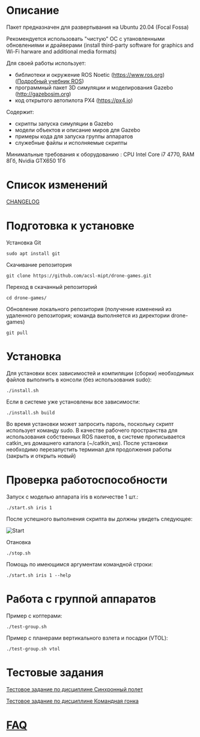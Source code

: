 Описание
========

Пакет предназначен для развертывания на Ubuntu 20.04 (Focal Fossa)

Рекомендуется использовать "чистую" ОС с утановленными обновлениями и драйверами (install third-party software for graphics and Wi-Fi harware and additional media formats)

Для своей работы использует:
- библиотеки и окружение ROS Noetic (https://www.ros.org) ([Подробный учебник ROS](http://wiki.ros.org/ROS/Tutorials))
- программный пакет 3D симуляции и моделирования Gazebo (http://gazebosim.org)
- код открытого автопилота PX4 (https://px4.io)

Содержит:
- скрипты запуска симуляции в Gazebo
- модели объектов и описание миров для Gazebo
- примеры кода для запуска группы аппаратов
- служебные файлы и исполняемые скрипты

Минимальные требования к оборудованию : CPU Intel Core i7 4770, RAM 8Гб, Nvidia GTX650 1Гб


Список изменений
================
[CHANGELOG](https://github.com/acsl-mipt/drone-games/blob/main/CHANGELOG.md)


Подготовка к установке
======================

Установка Git

```
sudo apt install git
```

Скачивание репозитория

```
git clone https://github.com/acsl-mipt/drone-games.git
```

Переход в скачанный репозиторий

```
cd drone-games/
```

Обновление локального репозитория (получение изменений из удаленного репозитория; команда выполняется из директории drone-games)

```
git pull
```


Установка
=========

Для установки всех зависимостей и компиляции (сборки) необходимых файлов выполнить в консоли (без использования sudo):

```
./install.sh
```

Если в системе уже установлены все зависимости:

```
./install.sh build
```

Во время установки может запросить пароль, поскольку скрипт использует команду sudo.
В качестве рабочего пространства для использования собственных ROS пакетов, в системе прописывается catkin_ws домашнего каталога (~/catkin_ws).
После установки необходимо перезапустить терминал для продолжения работы (закрыть и открыть новый)


Проверка работоспособности
==========================

Запуск с моделью аппарата iris в количестве 1 шт.:

```
./start.sh iris 1
```

После успешного выполнения скрипта вы должны увидеть следующее:

![Start](https://github.com/acsl-mipt/drone-games/blob/main/.imgs/start.png)


Отановка

```
./stop.sh
```

Помощь по имеющимся аргументам командной строки:

```
./start.sh iris 1 --help
```

Работа с группой аппаратов
==========================

Пример с коптерами:

```
./test-group.sh
```

Пример с планерами вертикального взлета и посадки (VTOL):

```
./test-group.sh vtol
```

Тестовые задания
================

[Тестовое задание по дисциплине Синхронный полет](https://github.com/acsl-mipt/drone-games/blob/main/.resources/TASK_1.md)

[Тестовое задание по дисциплине Командная гонка](https://github.com/acsl-mipt/drone-games/blob/main/.resources/TASK_2.md)

[FAQ](https://github.com/acsl-mipt/drone-games/blob/main/.resources/FAQ.md)
================================================================
